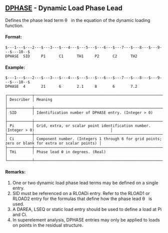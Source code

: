 ## [DPHASE](https://nexus.hexagon.com/documentationcenter/bundle/MSC_Nastran_2022.4/page/Nastran_Combined_Book/qrg/bulkde/TOC.DPHASE.xhtml) - Dynamic Load Phase Lead

Defines the phase lead term  θ   in the equation of the dynamic loading function.

#### Format:

```nastran
$---1---$---2---$---3---$---4---$---5---$---6---$---7---$---8---$---9---$---10--$
DPHASE  SID     P1      C1      TH1     P2      C2      TH2                     
```

#### Example:

```nastran
$---1---$---2---$---3---$---4---$---5---$---6---$---7---$---8---$---9---$---10--$
DPHASE  4       21      6       2.1     8       6       7.2                     
```

```text
┌───────────┬────────────────────────────────────────────────────────────────────────────────────────────────────┐
│ Describer │ Meaning                                                                                            │
├───────────┼────────────────────────────────────────────────────────────────────────────────────────────────────┤
│ SID       │ Identification number of DPHASE entry. (Integer > 0)                                               │
├───────────┼────────────────────────────────────────────────────────────────────────────────────────────────────┤
│ Pi        │ Grid, extra, or scalar point identification number. (Integer > 0)                                  │
├───────────┼────────────────────────────────────────────────────────────────────────────────────────────────────┤
│ Ci        │ Component number. (Integers 1 through 6 for grid points; zero or blank for extra or scalar points) │
├───────────┼────────────────────────────────────────────────────────────────────────────────────────────────────┤
│ THi       │ Phase lead θ in degrees. (Real)                                                                    │
└───────────┴────────────────────────────────────────────────────────────────────────────────────────────────────┘
```

#### Remarks:

1. One or two dynamic load phase lead terms may be defined on a single entry.
2. SID must be referenced on a RLOADi entry. Refer to the RLOAD1 or RLOAD2 entry for the formulas that define how the phase lead  θ   is used.
3. A DAREA, LSEQ or static load entry should be used to define a load at Pi and Ci.
4. In superelement analysis, DPHASE entries may only be applied to loads on points in the residual structure.
